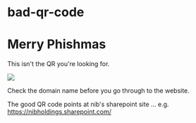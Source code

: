# bad-qr-code
<h1>Merry Phishmas</h1>

This isn't the QR you're looking for.

<img src="https://encrypted-tbn0.gstatic.com/images?q=tbn:ANd9GcTJbV4E13SIp7ROY0FMEetsyGCLEl5lw4Ku8A&s" />

Check the domain name before you go through to the website.

The good QR code points at nib's sharepoint site ... e.g. https://nibholdings.sharepoint.com/

